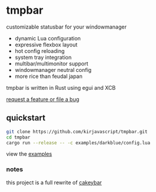 # tmpbar

customizable statusbar for your windowmanager

* dynamic Lua configuration
* expressive flexbox layout
* hot config reloading
* system tray integration
* multibar/multimonitor support
* windowmanager neutral config
* more rice than feudal japan

tmpbar is written in Rust using egui and XCB

[request a feature or file a bug](https://github.com/kirjavascript/tmpbar/issues)

## quickstart

```bash
git clone https://github.com/kirjavascript/tmpbar.git
cd tmpbar
cargo run --release -- -c examples/darkblue/config.lua
```

view the [examples](./examples)

### notes

this project is a full rewrite of [cakeybar](https://github.com/kirjavascript/cakeybar)
